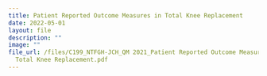 ```yaml
---
title: Patient Reported Outcome Measures in Total Knee Replacement
date: 2022-05-01
layout: file
description: ""
image: ""
file_url: /files/C199_NTFGH-JCH_QM 2021_Patient Reported Outcome Measures in
  Total Knee Replacement.pdf
---
```

